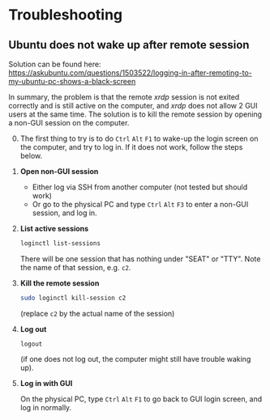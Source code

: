 # Troubleshooting

## Ubuntu does not wake up after remote session

Solution can be found here:
https://askubuntu.com/questions/1503522/logging-in-after-remoting-to-my-ubuntu-pc-shows-a-black-screen

In summary, the problem is that the remote *xrdp* session is not exited correctly and is still active on the computer, and *xrdp* does not allow 2 GUI users at the same time.
The solution is to kill the remote session by opening a non-GUI session on the computer.

0) The first thing to try is to do `Ctrl` `Alt` `F1` to wake-up the login screen on the computer, and try to log in. If it does not work, follow the steps below.

1) **Open non-GUI session**

    - Either log via SSH from another computer (not tested but should work)
    - Or go to the physical PC and type `Ctrl` `Alt` `F3` to enter a non-GUI session, and log in.

2) **List active sessions**
    ```bash
    loginctl list-sessions
    ```
    There will be one session that has nothing under "SEAT" or "TTY". Note the name of that session, e.g. `c2`.

3) **Kill the remote session**
    ```bash
    sudo loginctl kill-session c2
    ```
    (replace `c2` by the actual name of the session)

4) **Log out**
    ```
    logout
    ```
    (if one does not log out, the computer might still have trouble waking up).

5) **Log in with GUI**

    On the physical PC, type `Ctrl` `Alt` `F1` to go back to GUI login screen, and log in normally.